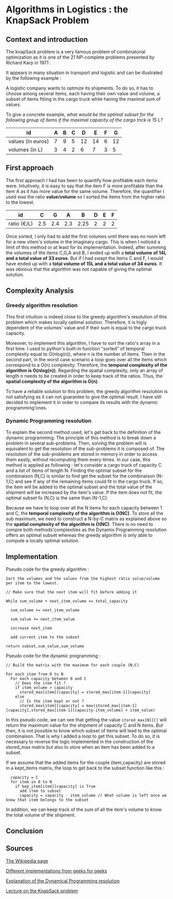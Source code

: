 # Algorithms in Logistics : the KnapSack Problem

## Context and introduction 
The knapSack problem is a very famous problem of combinatorial optimization as it is one of the 21 NP-complete problems presented by Richard Karp in 1971 . 

It appears in many situation in transport and logistic and can be illustrated by the following example : 

A logistic company wants to optmize its shipments. To do so, it has to choose among 
several items, each having their own value and volume, a subset of items fitiing in 
the cargo truck while having the maximal sum of values.

To give a concrete example, *what would be the optimal subset for the following group of items if the maximal capacity of the cargo trick is 15 L?*

| id                | A | B | C | D  | E  | F | G  |
|-------------------|---|---|---|----|----|---|----|
| values (in euros) | 7 | 9 | 5 | 12 | 14 | 6 | 12 |
| volumes (in L)     | 3 | 4 | 2 | 6  | 7  | 3 | 5  |

## First approach 

The first approach I had has been to quantify how profitable each items were. Intuitively, it is easy to say that the item F is more profitable than the item A
as it has more value for the same volume. Therefore, the quantifier I used was the ratio **value/volume** so I sorted the items from the higher ratio to the lowest.

| id            | C   | G   | A   | B    | D | E | F |
|---------------|-----|-----|-----|------|---|---|---|
| ratio   (€/L) | 2.5 | 2.4 | 2.3 | 2.25 | 2 | 2 | 2 |

Once sorted, I only had to add the first volumes until there was no room left for a new vitem's volume in the imaginary cargo.
This is when I noticed a limit of this method or at least for its implementation. Indeed, after summing the volumes of the items C,G,A and B,
I ended up with a __total volume of 14L and a total value of 33 euros__. But if I had swapt the items C and F, I would have ended up with a __total volume of 15L and a 
total value of 34 euros__. 
It was obvious that the algorithm was not capable of giving the optimal solution. 

## Complexity Analysis 
### Greedy algorithm resolution 
This first intuition is indeed close to the greedy algorithm's resolution of this problem which makes locally optimal solution. 
Therefore, it is higly dependent of the volumes' value and if their sum is equal to the cargo truck capacity. 

Moreover, to implement this algorithm, I have to sort the ratio's array in a first time. 
I used to python's built-in function "sorted" of temporal complexity equal to O(nlog(n)), where n is the number of items.
Then in the second part, in the worst case scenario a loop goes over all the items which correspond to a O(n) complexity. 
Therefore, the **temporal complexity of the algorithm is O(nlog(n))**. 
Regarding the spatial complexity, only an array of length n needs to be created in order to keep track of the ratios. 
Thus, the **spatial complexity of the algorithm is O(n)**. 

To have a reliable solution to this problem, the greedy algorithm resolution is not satisfying as it can not guarantee to give the optimal result. I have still decided to
implement it in order to compare its results with the dynamic programming'ones.  

### Dynamic Programming resolution

To explain the second method used, let's get back to the definition of the dynamic programming. The principle of this method is to break down a problem in several sub-problems. Then, solving the problem will is equivalent to get the resolution of the sub-problems it is composed of. The resolution of the sub-problems are stored in 
memory in order to access them easily, without recomputing them every times. 
In our case, this method is applied as following : let's consider a cargo truck of capacity C and a list of items of length N. Finding the optimal subset for the combinaison
(N,C) is similar to find get the subset for the combinaison (N-1,C) and see if any of the remaining items could fit in the cargo truck. If so, the item will be added to the 
optimal subset and the total value of the shipment will be increased by the item's value. If the item does not fit, the optimal subset fo (N,C) is the same than (N-1,C). 

Because we have to loop over all the N items for each capacity between 1 and C, the **temporal complexity of the algorithm is O(NC)**. To store all the sub maximum, we need to construct a N-by-C matrix as explained above so the **spatial complexity of the algorithm is O(NC)**. 
There is no need to compre both methods'complexities as the Dynamix Programming resolution offers an optimal subset whereas the greedy algorithm is only able to compute a locally optimal solution. 

## Implementation 

Pseudo code for the greedy algorithm :
```
Sort the volumes and the values from the highest ratio value/volume per item to the lowest. 

// Make sure that the next item will fit before adding it 

While sum_volume + next_item_volume <= total_capacity

  sum_volume += next_item_volume 
  
  sum_value += next_item_value 
  
  increase next_item
  
  add current item to the subset 
  
return subset,sum_value,sum_volume
```

Pseudo code for the dynamic programming : 
``` 
// Build the matrix with the maximum for each couple (N,C) 

For each item from 0 to N
  For each capacity between 0 and C
    // Does the item fit ?
    if item_volume > capacity 
      stored_max[item][capacity] = stored_max[item-1][capacity] 
    else 
      // Is the item kept or not ?
      stored_max[item][capacity] = max(stored_max[item-1][capacity],stored_max[item-1][capacity-item_volume] + item_value)
```

In this pseudo code, we can see that getting the value ```stored_max[N][C]``` will return the maximum value for the shipment of capacity C and N items. But then,
it is not possible to know which subset of items will lead to the optimal combinaison. 
That is why I added a loop to get this subset. To do so, it is necessary to reverse the logic implemented in the construction of the stored_max matrix but also to store when
an item has been added to a subset. 

If we assume that the added items for the couple (item,capacity) are stored in a kept_items matrix, the loop to get back to the subset function like this : 

```
  capacity = C 
  for item in 0 to N 
    if kep_item[item][capacity] is True 
      add item to subset 
      capacity = capacity - item_volume // What volume is left once we know that item belongs to the subset 
```
In addition, we can keep track of the sum of all the item's volume to know the total volume of the shipment. 

## Conclusion

## Sources 
[The Wikipedia page](https://en.wikipedia.org/wiki/Knapsack_problem)

[Different implementations from geeks for geeks](https://www.geeksforgeeks.org/0-1-knapsack-problem-dp-10/)

[Explanation of the Dynamical Programming resolution](https://dev.to/downey/solving-the-knapsack-problem-with-dynamic-programming-4hce)

[Lecture on the KnapSack problem](http://www.es.ele.tue.nl/education/5MC10/Solutions/knapsack.pdf)
